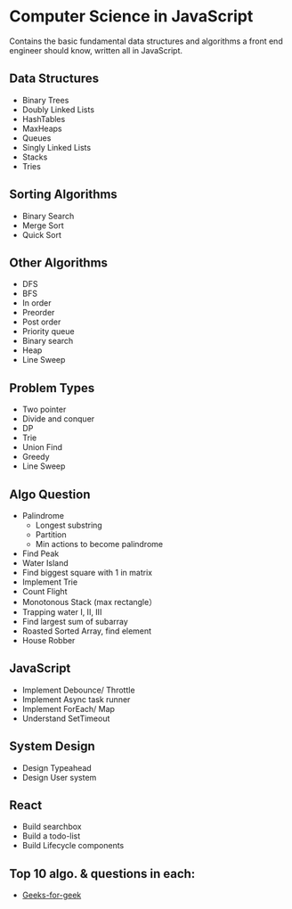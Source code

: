 # Computer Science in JavaScript

Contains the basic fundamental data structures and algorithms a front end engineer should know, written all in JavaScript.

## Data Structures

* Binary Trees
* Doubly Linked Lists
* HashTables
* MaxHeaps
* Queues
* Singly Linked Lists
* Stacks
* Tries

## Sorting Algorithms

* Binary Search
* Merge Sort
* Quick Sort

## Other Algorithms
* DFS
* BFS
* In order
* Preorder
* Post order 
* Priority queue 
* Binary search 
* Heap
* Line Sweep

## Problem Types
* Two pointer 
* Divide and conquer 
* DP
* Trie
* Union Find
* Greedy 
* Line Sweep

## Algo Question
* Palindrome
  * Longest substring
  * Partition
  * Min actions to become palindrome
* Find Peak
* Water Island
* Find biggest square with 1 in matrix
* Implement Trie 
* Count Flight
* Monotonous Stack (max rectangle）
* Trapping water I, II, III
* Find largest sum of subarray
* Roasted Sorted Array, find element
* House Robber

## JavaScript
* Implement Debounce/ Throttle
* Implement Async task runner
* Implement ForEach/ Map
* Understand SetTimeout

## System Design
* Design Typeahead
* Design User system

## React
* Build searchbox
* Build a todo-list
* Build Lifecycle components

## Top 10 algo. & questions in each:
* [Geeks-for-geek](https://www.geeksforgeeks.org/top-10-algorithms-in-interview-questions/)
